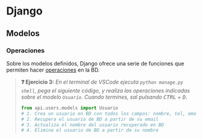 # Django
## Modelos
### Operaciones

Sobre los modelos definidos, Django ofrece una serie de funciones que permiten hacer [operaciones](https://docs.djangoproject.com/en/4.2/topics/db/queries/) en la BD.

> **❓ Ejercicio 3:** _En el terminal de VSCode ejecuta `python manage.py shell`, pega el siguiente código, y realiza las operaciones indicadas sobre el modelo `Usuario`. Cuando termines, sal pulsando <kbd>CTRL</kbd> + <kbd>D</kbd>._
> ```python
> from api.users.models import Usuario
> # 1. Crea un usuario en BD con todos los campos: nombre, tel, email y password
> # 2. Recupera el usuario de BD a partir de su email
> # 3. Actualiza el nombre del usuario recuperado en BD
> # 4. Elimina el usuario de BD a partir de su nombre
> ```
